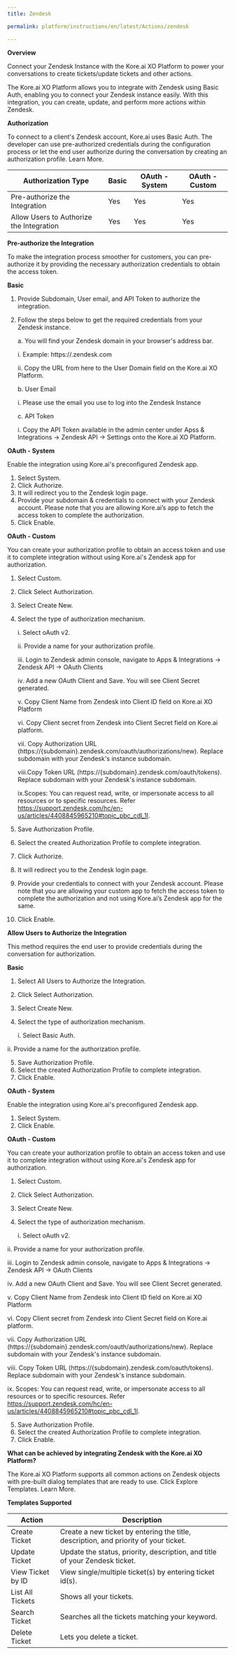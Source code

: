 ```yaml
---
title: Zendesk

permalink: platform/instructions/en/latest/Actions/zendesk

---
```



<container>

**Overview**

Connect your Zendesk Instance with the Kore.ai XO Platform to power your conversations to create tickets/update tickets and other actions.

The Kore.ai XO Platform allows you to integrate with Zendesk using Basic Auth, enabling you to connect your Zendesk instance easily. With this integration, you can create, update, and perform more actions within Zendesk.

</container>

<container>

**Authorization**
 
To connect to a client's Zendesk account, Kore.ai uses Basic Auth. The developer can use pre-authorized credentials during the configuration process or let the end user authorize during the conversation by creating an authorization profile. Learn More.
 
 
 |Authorization Type                      | Basic | OAuth - System | OAuth - Custom |
 |----------------------------------------|-------|----------------|----------------|
 |Pre-authorize the Integration           |  Yes  |  Yes      |       Yes      |
 |Allow Users to Authorize the Integration|  Yes  |  Yes      |       Yes      |


**Pre-authorize the Integration**
 
 To make the integration process smoother for customers, you can pre-authorize it by providing the necessary authorization credentials to obtain the access token.

**Basic**
 
1. Provide Subdomain, User email, and API Token to authorize the integration.  
2. Follow the steps below to get the required credentials from your Zendesk instance.
 
   a. You will find your Zendesk domain in your browser's address bar. 
 
      i. Example: https://<domain>.zendesk.com
 
     ii. Copy the URL from here to the User Domain field on the Kore.ai XO Platform.
 
   b. User Email
 
      i. Please use the email you use to log into the Zendesk Instance
 
   c. API Token
 
      i. Copy the API Token available in the admin center under Apss & Integrations → Zendesk API → Settings onto the Kore.ai XO Platform.
 
 
 **OAuth - System**
 
 Enable the integration using Kore.ai's preconfigured Zendesk app. 
 
1. Select System.
2. Click Authorize.
3. It will redirect you to the Zendesk login page.
4. Provide your subdomain & credentials to connect with your Zendesk account.
   Please note that you are allowing Kore.ai’s app to fetch the access token to complete the authorization.
5. Click Enable.
 
**OAuth - Custom**
 
 You can create your authorization profile to obtain an access token and use it to complete integration without using Kore.ai's Zendesk app for authorization.
 
1. Select Custom.
2. Click Select Authorization.
3. Select Create New.
4. Select the type of authorization mechanism. 
 
   i.   Select oAuth v2.
 
   ii.  Provide a name for your authorization profile.
 
   iii. Login to Zendesk admin console, navigate to Apps & Integrations -> Zendesk API -> OAuth Clients 
       
    iv. Add a new OAuth Client and Save. 
        You will see Client Secret generated. 
 
     v. Copy Client Name from Zendesk into Client ID field on Kore.ai XO Platform
 
    vi. Copy Client secret from Zendesk into Client Secret field on Kore.ai platform.
 
   vii. Copy Authorization URL (https://{subdomain}.zendesk.com/oauth/authorizations/new).
        Replace subdomain with your Zendesk's instance subdomain.
 
   viii.Copy Token URL (https://{subdomain}.zendesk.com/oauth/tokens).
        Replace subdomain with your Zendesk's instance subdomain.
 
     ix.Scopes: You can request read, write, or impersonate access to all resources or to specific resources.
        Refer https://support.zendesk.com/hc/en-us/articles/4408845965210#topic_pbc_cdl_1l.
 
5. Save Authorization Profile.
6. Select the created Authorization Profile to complete integration.
7. Click Authorize.
8. It will redirect you to the Zendesk login page.
9. Provide your credentials to connect with your Zendesk account. 
   Please note that you are allowing your custom app to fetch the access token to complete the authorization and not using Kore.ai’s Zendesk app for the same.
10. Click Enable. 
 
**Allow Users to Authorize the Integration**
 
This method requires the end user to provide credentials during the conversation for authorization.
 
**Basic**
 
1. Select All Users to Authorize the Integration.
2. Click Select Authorization.
3. Select Create New.
4. Select the type of authorization mechanism. 
 
   i.  Select Basic Auth. 
 
  ii.  Provide a name for the authorization profile. 
 
5. Save Authorization Profile.
6. Select the created Authorization Profile to complete integration.
7. Click Enable.
 
**OAuth - System**
 
 Enable the integration using Kore.ai's preconfigured Zendesk app. 
 
1. Select System.
2. Click Enable.
 
**OAuth - Custom**
 
 You can create your authorization profile to obtain an access token and use it to complete integration without using Kore.ai's Zendesk app for authorization.
 
1. Select Custom.
2. Click Select Authorization.
3. Select Create New.
4. Select the type of authorization mechanism. 
 
   i. Select oAuth v2.
 
  ii. Provide a name for your authorization profile.
 
 iii. Login to Zendesk admin console, navigate to Apps & Integrations -> Zendesk API -> OAuth Clients 
       
  iv. Add a new OAuth Client and Save. 
      You will see Client Secret generated. 
 
   v. Copy Client Name from Zendesk into Client ID field on Kore.ai XO Platform
 
  vi. Copy Client secret from Zendesk into Client Secret field on Kore.ai platform.
 
 vii. Copy Authorization URL (https://{subdomain}.zendesk.com/oauth/authorizations/new).
       Replace subdomain with your Zendesk's instance subdomain.
 
viii. Copy Token URL (https://{subdomain}.zendesk.com/oauth/tokens).
      Replace subdomain with your Zendesk's instance subdomain.
 
  ix. Scopes: You can request read, write, or impersonate access to all resources or to specific resources.
      Refer https://support.zendesk.com/hc/en-us/articles/4408845965210#topic_pbc_cdl_1l.
 
5. Save Authorization Profile.
6. Select the created Authorization Profile to complete integration.
7. Click Enable. 
 
</container>
 
<container>

**What can be achieved by integrating Zendesk with the Kore.ai XO Platform?**
 
 The Kore.ai XO Platform supports all common actions on Zendesk objects with pre-built dialog templates that are ready to use. Click Explore Templates. Learn More.
 
**Templates Supported**

| Action           | Description            |
|------------------|------------------------|
|Create Ticket     |Create a new ticket by entering the title, description, and priority of your ticket.|
|Update Ticket     |Update the status, priority, description, and title of your Zendesk ticket.|
|View Ticket by ID |View single/multiple ticket(s) by entering ticket id(s).|
|List All Tickets  |Shows all your tickets.|
|Search Ticket     |Searches all the tickets matching your keyword.|
|Delete Ticket     |Lets you delete a ticket.|

</container>
